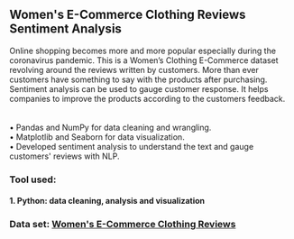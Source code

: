 ## Women's E-Commerce Clothing Reviews Sentiment Analysis </br>

Online shopping becomes more and more popular especially during the coronavirus pandemic. This is a Women’s Clothing E-Commerce dataset revolving around the reviews written by customers. More than ever customers have something to say with the products after purchasing. Sentiment analysis can be used to gauge customer response. It helps companies to improve the products according to the customers feedback. 
</br>
</br>
</br>
• Pandas and NumPy for data cleaning and wrangling.</br>
• Matplotlib and Seaborn for data visualization.</br>
• Developed sentiment analysis to understand the text and gauge customers' reviews with NLP.</br>


### Tool used:
#### 1. Python: data cleaning, analysis and visualization

### Data set:  [Women's E-Commerce Clothing Reviews](https://www.kaggle.com/nicapotato/womens-ecommerce-clothing-reviews)




